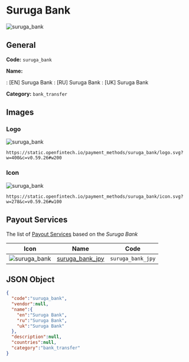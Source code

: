 
# Suruga Bank 
![suruga_bank](https://static.openfintech.io/payment_methods/suruga_bank/logo.svg?w=400&c=v0.59.26#w200)  

## General 
**Code:** `suruga_bank` 
 
**Name:** 
 
:	[EN] Suruga Bank 
:	[RU] Suruga Bank 
:	[UK] Suruga Bank 
 
**Category:** `bank_transfer` 
 

## Images 

### Logo 
![suruga_bank](https://static.openfintech.io/payment_methods/suruga_bank/logo.svg?w=400&c=v0.59.26#w200)  

```
https://static.openfintech.io/payment_methods/suruga_bank/logo.svg?w=400&c=v0.59.26#w200
```  

### Icon 
![suruga_bank](https://static.openfintech.io/payment_methods/suruga_bank/icon.svg?w=278&c=v0.59.26#w100)  

```
https://static.openfintech.io/payment_methods/suruga_bank/icon.svg?w=278&c=v0.59.26#w100
```  

## Payout Services 
 
The list of [Payout Services](/payout-services/) based on the _Suruga Bank_ 

|Icon|Name|Code| 
|:---:|:---:|:---:| 
|![suruga_bank](https://static.openfintech.io/payout_methods/suruga_bank/icon.svg?w=278&c=v0.59.26#w40) |[suruga_bank_jpy](/payout-services/suruga_bank_jpy/)|`suruga_bank_jpy`| 
 

## JSON Object 

```json
{
  "code":"suruga_bank",
  "vendor":null,
  "name":{
    "en":"Suruga Bank",
    "ru":"Suruga Bank",
    "uk":"Suruga Bank"
  },
  "description":null,
  "countries":null,
  "category":"bank_transfer"
}
```  
